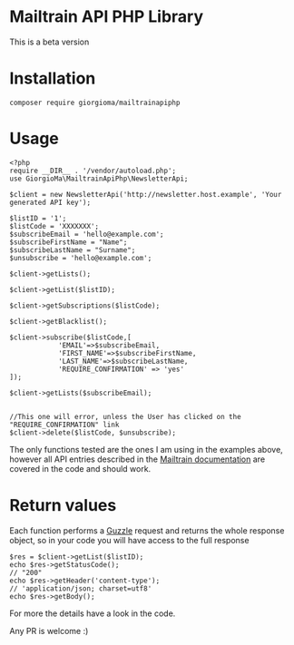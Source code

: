 Mailtrain API PHP Library
=========================

This is a beta version

# Installation
```
composer require giorgioma/mailtrainapiphp
```

# Usage

```
<?php
require __DIR__ . '/vendor/autoload.php';
use GiorgioMa\MailtrainApiPhp\NewsletterApi;

$client = new NewsletterApi('http://newsletter.host.example', 'Your generated API key');

$listID = '1';
$listCode = 'XXXXXXX';
$subscribeEmail = 'hello@example.com';
$subscribeFirstName = "Name";
$subscribeLastName = "Surname";
$unsubscribe = 'hello@example.com';

$client->getLists();

$client->getList($listID);

$client->getSubscriptions($listCode);

$client->getBlacklist();

$client->subscribe($listCode,[
			'EMAIL'=>$subscribeEmail,
			'FIRST_NAME'=>$subscribeFirstName,
			'LAST_NAME'=>$subscribeLastName,
			'REQUIRE_CONFIRMATION' => 'yes'
]);

$client->getLists($subscribeEmail);


//This one will error, unless the User has clicked on the "REQUIRE_CONFIRMATION" link
$client->delete($listCode, $unsubscribe);
```

The only functions tested are the ones I am using in the examples above, however all API entries described in the [Mailtrain documentation](https://github.com/Mailtrain-org/mailtrain/wiki/Using-API) are covered in the code and should work.

# Return values
Each function performs a [Guzzle](http://docs.guzzlephp.org/en/stable/) request and returns the whole response object, so in your code you will have access to the full response
```
$res = $client->getList($listID);
echo $res->getStatusCode();
// "200"
echo $res->getHeader('content-type');
// 'application/json; charset=utf8'
echo $res->getBody();
```

For more the details have a look in the code.

Any PR is welcome :)